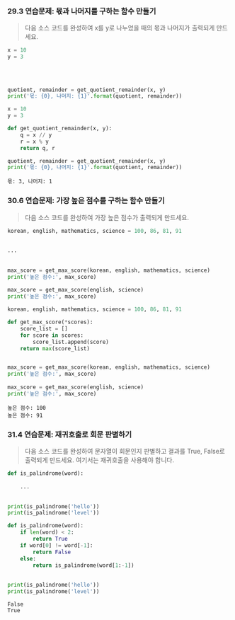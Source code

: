 ### 29.3 연습문제: 몫과 나머지를 구하는 함수 만들기

> 다음 소스 코드를 완성하여 x를 y로 나누었을 때의 몫과 나머지가 출력되게 만드세요.   
```python
x = 10
y = 3
 
                                 
                                 
 
quotient, remainder = get_quotient_remainder(x, y)
print('몫: {0}, 나머지: {1}'.format(quotient, remainder))
```


```python
x = 10
y = 3

def get_quotient_remainder(x, y):
    q = x // y
    r = x % y
    return q, r

quotient, remainder = get_quotient_remainder(x, y)
print('몫: {0}, 나머지: {1}'.format(quotient, remainder))
```

    몫: 3, 나머지: 1
    

### 30.6 연습문제: 가장 높은 점수를 구하는 함수 만들기

> 다음 소스 코드를 완성하여 가장 높은 점수가 출력되게 만드세요.
```python
korean, english, mathematics, science = 100, 86, 81, 91
 
                                             
...
                                             
 
max_score = get_max_score(korean, english, mathematics, science)
print('높은 점수:', max_score)
 
max_score = get_max_score(english, science)
print('높은 점수:', max_score)
```


```python
korean, english, mathematics, science = 100, 86, 81, 91

def get_max_score(*scores):
    score_list = []
    for score in scores:
        score_list.append(score)
    return max(score_list)


max_score = get_max_score(korean, english, mathematics, science)
print('높은 점수:', max_score)
 
max_score = get_max_score(english, science)
print('높은 점수:', max_score)
```

    높은 점수: 100
    높은 점수: 91
    

### 31.4 연습문제: 재귀호출로 회문 판별하기

> 다음 소스 코드를 완성하여 문자열이 회문인지 판별하고 결과를 True, False로 출력되게 만드세요. 여기서는 재귀호출을 사용해야 합니다.
```python
def is_palindrome(word):
                                    
    ...
                                    
 
print(is_palindrome('hello'))
print(is_palindrome('level'))
```


```python
def is_palindrome(word):
    if len(word) < 2:
        return True
    if word[0] != word[-1]:
        return False
    else:
        return is_palindrome(word[1:-1])
    
    
print(is_palindrome('hello'))
print(is_palindrome('level'))
```

    False
    True
    


```python

```
